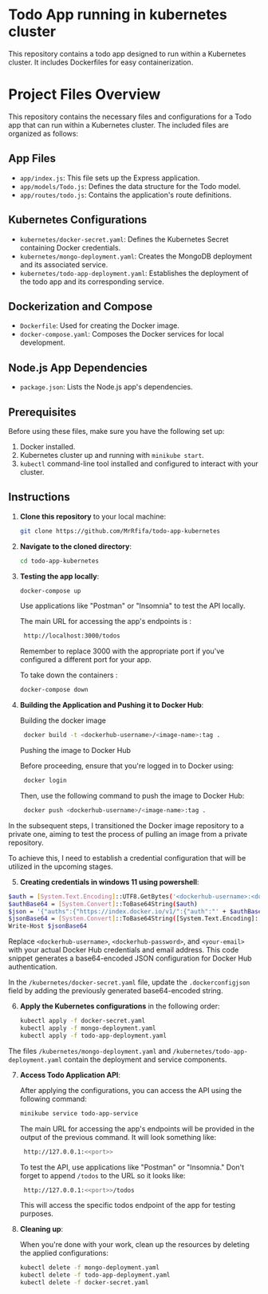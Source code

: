 # Todo App running in kubernetes cluster

This repository contains a todo app designed to run within a Kubernetes cluster. It includes Dockerfiles for easy containerization.

# Project Files Overview

This repository contains the necessary files and configurations for a Todo app that can run within a Kubernetes cluster. The included files are organized as follows:

## App Files

- `app/index.js`: This file sets up the Express application.
- `app/models/Todo.js`: Defines the data structure for the Todo model.
- `app/routes/todo.js`: Contains the application's route definitions.

## Kubernetes Configurations

- `kubernetes/docker-secret.yaml`: Defines the Kubernetes Secret containing Docker credentials.
- `kubernetes/mongo-deployment.yaml`: Creates the MongoDB deployment and its associated service.
- `kubernetes/todo-app-deployment.yaml`: Establishes the deployment of the todo app and its corresponding service.

## Dockerization and Compose

- `Dockerfile`: Used for creating the Docker image.
- `docker-compose.yaml`: Composes the Docker services for local development.

## Node.js App Dependencies

- `package.json`: Lists the Node.js app's dependencies.
## Prerequisites

Before using these files, make sure you have the following set up:

1. Docker installed. 
2. Kubernetes cluster up and running with `minikube start`.
3. `kubectl` command-line tool installed and configured to interact with your cluster.
## Instructions

1. **Clone this repository** to your local machine:

    ```bash
    git clone https://github.com/MrRfifa/todo-app-kubernetes
    ```

2. **Navigate to the cloned directory**:

    ```bash
    cd todo-app-kubernetes
    ```
3. **Testing the app locally**:

    ```bash
    docker-compose up
    ```

    Use applications like "Postman" or "Insomnia" to test the API locally.

    The main URL for accessing the app's endpoints is : 
    ```bash
     http://localhost:3000/todos
    ```
    Remember to replace 3000 with the appropriate port if you've configured a different port for your app.

    To take down the containers :

    ```bash
    docker-compose down
    ```

4. **Building the Application and Pushing it to Docker Hub**:
    
    Building the docker image
    ```bash
     docker build -t <dockerhub-username>/<image-name>:tag .
    ```

    Pushing the image to Docker Hub

    Before proceeding, ensure that you're logged in to Docker using:
    
    ```bash
     docker login
    ```

    Then, use the following command to push the image to Docker Hub:

    ```bash
     docker push <dockerhub-username>/<image-name>:tag .
    ```

In the subsequent steps, I transitioned the Docker image repository to a private one, aiming to test the process of pulling an image from a private repository.

To achieve this, I need to establish a credential configuration that will be utilized in the upcoming stages.

5. **Creating credentials in windows 11 using powershell**:

```bash
$auth = [System.Text.Encoding]::UTF8.GetBytes('<dockerhub-username>:<dockerhub-password>')
$authBase64 = [System.Convert]::ToBase64String($auth)
$json = '{"auths":{"https://index.docker.io/v1/":{"auth":"' + $authBase64 + '","email":"<your-email>"}}}'
$jsonBase64 = [System.Convert]::ToBase64String([System.Text.Encoding]::UTF8.GetBytes($json))
Write-Host $jsonBase64
```

Replace `<dockerhub-username>`, `<dockerhub-password>`, and `<your-email>` with your actual Docker Hub credentials and email address. This code snippet generates a base64-encoded JSON configuration for Docker Hub authentication.

In the `/kubernetes/docker-secret.yaml` file, update the `.dockerconfigjson` field by adding the previously generated base64-encoded string.

6. **Apply the Kubernetes configurations** in the following order:

    ```bash
    kubectl apply -f docker-secret.yaml
    kubectl apply -f mongo-deployment.yaml
    kubectl apply -f todo-app-deployment.yaml
    ```
The files `/kubernetes/mongo-deployment.yaml` and `/kubernetes/todo-app-deployment.yaml` contain the deployment and service components.

7. **Access Todo Application API**:

    After applying the configurations, you can access the API using the following command:

    ```bash
    minikube service todo-app-service
    ```

    The main URL for accessing the app's endpoints will be provided in the output of the previous command. It will look something like:

    ```bash
     http://127.0.0.1:<<port>>
    ```
    To test the API, use applications like "Postman" or "Insomnia." Don't forget to append `/todos` to the URL so it looks like:

    ```bash
     http://127.0.0.1:<<port>>/todos
    ``` 

    This will access the specific todos endpoint of the app for testing purposes.

8. **Cleaning up**:

    When you're done with your work, clean up the resources by deleting the applied configurations:

    ```bash
    kubectl delete -f mongo-deployment.yaml
    kubectl delete -f todo-app-deployment.yaml
    kubectl delete -f docker-secret.yaml
    ```